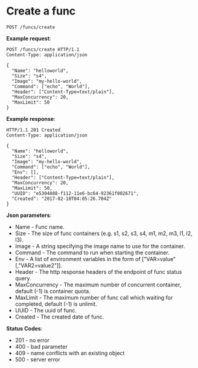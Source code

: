 # Create a func

`POST /funcs/create`

**Example request**:

```
POST /funcs/create HTTP/1.1
Content-Type: application/json

{
  "Name": "helloworld",
  "Size": "s4",
  "Image": "my-hello-world",
  "Command": ["echo", "World"],
  "Header": ["Content-Type=text/plain"],
  "MaxConcurrency": 20,
  "MaxLimit": 50
}
```

**Example response**:

```
HTTP/1.1 201 Created
Content-Type: application/json

{
  "Name": "helloworld",
  "Size": "s4",
  "Image": "my-hello-world",
  "Command": ["echo", "World"],
  "Env": [],
  "Header": ["Content-Type=text/plain"],
  "MaxConcurrency": 20,
  "MaxLimit": 50,
  "UUID": "e5304888-f112-11e6-bc64-92361f002671",
  "Created": "2017-02-10T04:05:26.704Z"
}
```

**Json parameters**:

* Name - Func name.
* Size - The size of func containers (e.g. s1, s2, s3, s4, m1, m2, m3, l1, l2, l3).
* Image - A string specifying the image name to use for the container.
* Command - The command to run when starting the container.
* Env - A list of environment variables in the form of ["VAR=value"[,"VAR2=value2"]].
* Header - The http response headers of the endpoint of func status query.
* MaxConcurrency - The maximum number of concurrent container, default (-1) is container quota.
* MaxLimit - The maximum number of func call which waiting for completed, default (-1) is unlimit.
* UUID - The uuid of func.
* Created - The created date of func.

**Status Codes**:

* 201 - no error
* 400 - bad parameter
* 409 - name conflicts with an existing object
* 500 - server error
